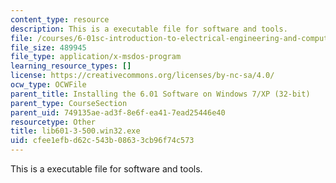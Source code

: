 ```yaml
---
content_type: resource
description: This is a executable file for software and tools.
file: /courses/6-01sc-introduction-to-electrical-engineering-and-computer-science-i-spring-2011/cfee1efbd62c543b08633cb96f74c573_lib601-3-500.win32.exe
file_size: 489945
file_type: application/x-msdos-program
learning_resource_types: []
license: https://creativecommons.org/licenses/by-nc-sa/4.0/
ocw_type: OCWFile
parent_title: Installing the 6.01 Software on Windows 7/XP (32-bit)
parent_type: CourseSection
parent_uid: 749135ae-ad3f-8e6f-ea41-7ead25446e40
resourcetype: Other
title: lib601-3-500.win32.exe
uid: cfee1efb-d62c-543b-0863-3cb96f74c573
---
```

This is a executable file for software and tools.
